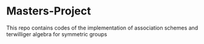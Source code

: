 # Masters-Project
This repo contains codes of the implementation of association schemes and terwilliger algebra for symmetric groups
